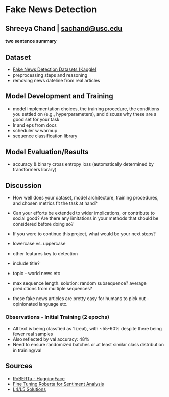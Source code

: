 # Fake News Detection

## Shreeya Chand | sachand@usc.edu

#### two sentence summary

## Dataset
- [Fake News Detection Datasets (Kaggle)](https://www.kaggle.com/datasets/emineyetm/fake-news-detection-datasets)
- preprocessing steps and reasoning
- removing news dateline from real articles

## Model Development and Training
- model implementation choices, the training procedure, the conditions you settled on (e.g., hyperparameters), and discuss why these are a good set for your task
- lr and eps from docs
- scheduler w warmup
- sequence classification library

## Model Evaluation/Results
- accuracy & binary cross entropy loss (automatically determined by transformers library)

## Discussion
- How well does your dataset, model architecture, training procedures, and chosen metrics fit the task at hand? 
- Can your efforts be extended to wider implications, or contribute to social good? Are there any limitations in your methods that should be considered before doing so?
- If you were to continue this project, what would be your next steps?

- lowercase vs. uppercase
- other features key to detection
- include title?
- topic - world news etc
- max sequence length. solution: random subsequence? average predictions from multiple sequences?
- these fake news articles are pretty easy for humans to pick out - opinionated language etc. 


### Observations - Initial Training (2 epochs)
- All text is being classfied as 1 (real), with ~55-60% despite there being fewer real samples
- Also reflected by val accuracy: 48%
- Need to ensure randomized batches or at least similar class distribution in training/val

## Sources
- [RoBERTa - HuggingFace](https://huggingface.co/docs/transformers/model_doc/roberta)
- [Fine Tuning Roberta for Sentiment Analysis](https://colab.research.google.com/github/DhavalTaunk08/NLP_scripts/blob/master/sentiment_analysis_using_roberta.ipynb)
- [L4/L5 Solutions](https://colab.research.google.com/drive/1NrVDXktmixZuHIILBUujVp9nCwwGsPu8)